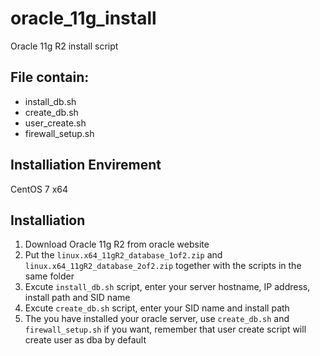 # oracle_11g_install
Oracle 11g R2 install script

File contain:
---
* install_db.sh
* create_db.sh
* user_create.sh
* firewall_setup.sh

Installiation Envirement
---
CentOS 7 x64

Installiation
---
1. Download Oracle 11g R2 from oracle website
2. Put the `linux.x64_11gR2_database_1of2.zip` and `linux.x64_11gR2_database_2of2.zip` together with the scripts in the same folder
3. Excute `install_db.sh` script, enter your server hostname, IP address, install path and SID name
4. Excute `create_db.sh` script, enter your SID name and install path
5. The you have installed your oracle server, use `create_db.sh` and `firewall_setup.sh` if you want, remember that user create script will create user as dba by default
